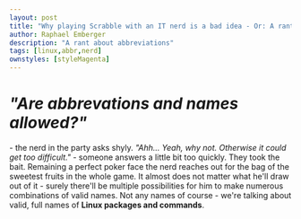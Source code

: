 ```yaml
---
layout: post
title: "Why playing Scrabble with an IT nerd is a bad idea - Or: A rant about abbreviations"
author: Raphael Emberger
description: "A rant about abbreviations"
tags: [linux,abbr,nerd]
ownstyles: [styleMagenta]
---
```


# *"Are abbrevations and names allowed?"*

\- the nerd in the party asks shyly. *"Ahh... Yeah, why not. Otherwise it could get too difficult."* - someone answers a little bit too quickly. They took the bait. Remaining a perfect poker face the nerd reaches out for the bag of the sweetest fruits in the whole game. It almost does not matter what he'll draw out of it - surely there'll be multiple possibilities for him to make numerous combinations of valid names. Not any names of course - we're talking about valid, full names of **Linux packages and commands**.
